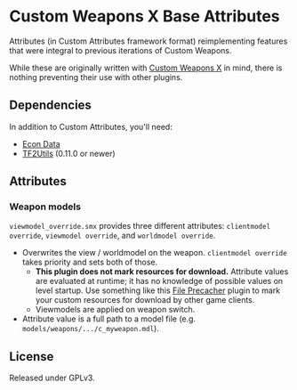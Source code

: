 # Custom Weapons X Base Attributes

Attributes (in Custom Attributes framework format) reimplementing features that were integral to
previous iterations of Custom Weapons.

While these are originally written with [Custom Weapons X][] in mind, there is nothing
preventing their use with other plugins.

[Custom Weapons X]: https://github.com/nosoop/SM-TFCustomWeaponsX

## Dependencies

In addition to Custom Attributes, you'll need:

- [Econ Data](https://github.com/nosoop/SM-TFEconData)
- [TF2Utils](https://github.com/nosoop/SM-TFUtils) (0.11.0 or newer)

## Attributes

### Weapon models

`viewmodel_override.smx` provides three different attributes: `clientmodel override`,
`viewmodel override`, and `worldmodel override`.

- Overwrites the view / worldmodel on the weapon.  `clientmodel override` takes priority and
sets both of those.
  - **This plugin does not mark resources for download.**  Attribute values are evaluated at
  runtime; it has no knowledge of possible values on level startup.  Use something like this
  [File Precacher][] plugin to mark your custom resources for download by other game clients.
  - Viewmodels are applied on weapon switch.
- Attribute value is a full path to a model file (e.g. `models/weapons/.../c_myweapon.mdl`).

[File Precacher]: https://forums.alliedmods.net/showpost.php?p=2634602&postcount=484

## License

Released under GPLv3.
